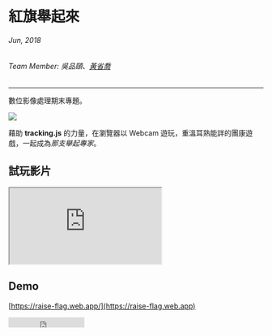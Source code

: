 # 紅旗舉起來
###### Jun, 2018
###### Team Member: 吳品頤、<a href='/about'>黃省喬</a>
---

數位影像處理期末專題。

![](~@/assets/img/article/flag/cover.png)

藉助 **tracking.js** 的力量，在瀏覽器以 Webcam 遊玩，重溫耳熟能詳的團康遊戲，一起成為*那支舉起專家*。

## 試玩影片
<div class="embed-responsive embed-responsive-16by9">
  <iframe class="embed-responsive-item" src="https://www.youtube.com/embed/du_2fcqPENo" allowfullscreen></iframe>
</div>

## Demo

[https://raise-flag.web.app/](https://raise-flag.web.app)

<iframe src="https://ghbtns.com/github-btn.html?user=ngseke&repo=Raise-Your-Red-Flag&type=star&count=false" frameborder="0" scrolling="0" width="150" height="20" title="Star twbs/bootstrap on GitHub"></iframe>
